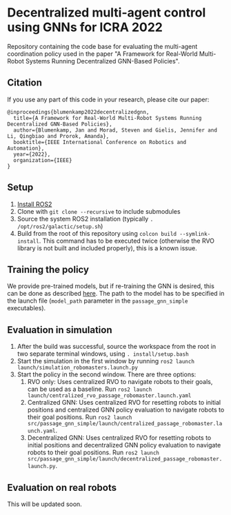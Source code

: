 # Decentralized multi-agent control using GNNs for ICRA 2022
Repository containing the code base for evaluating the multi-agent coordination policy used in the paper "A Framework for Real-World Multi-Robot Systems Running Decentralized GNN-Based Policies".

## Citation
If you use any part of this code in your research, please cite our paper:

```
@inproceedings{blumenkamp2022decentralizedgnn,
  title={A Framework for Real-World Multi-Robot Systems Running Decentralized GNN-Based Policies},
  author={Blumenkamp, Jan and Morad, Steven and Gielis, Jennifer and Li, Qingbiao and Prorok, Amanda},
  booktitle={IEEE International Conference on Robotics and Automation},
  year={2022},
  organization={IEEE}
}
```

## Setup
1) [Install ROS2](https://docs.ros.org/en/foxy/Installation.html)
2) Clone with `git clone --recursive` to include submodules
3) Source the system ROS2 installation (typically `. /opt/ros2/galactic/setup.sh`)
4) Build from the root of this repository using `colcon build --symlink-install`. This command has to be executed twice (otherwise the RVO library is not built and included properly), this is a known issue.

## Training the policy
We provide pre-trained models, but if re-training the GNN is desired, this can be done as described [here](https://github.com/proroklab/rl_multi_agent_passage). The path to the model has to be specified in the launch file (`model_path` parameter in the `passage_gnn_simple` executables).

## Evaluation in simulation
1) After the build was successful, source the workspace from the root in two separate terminal windows, using `. install/setup.bash`
2) Start the simulation in the first window by running `ros2 launch launch/simulation_robomasters.launch.py`
3) Start the policy in the second window. There are three options:
   1) RVO only: Uses centralized RVO to navigate robots to their goals, can be used as a baseline. Run `ros2 launch launch/centralized_rvo_passage_robomaster.launch.yaml`
   2) Centralized GNN: Uses centralized RVO for resetting robots to initial positions and centralized GNN policy evaluation to navigate robots to their goal positions. Run `ros2 launch src/passage_gnn_simple/launch/centralized_passage_robomaster.launch.yaml`.
   3) Decentralized GNN: Uses centralized RVO for resetting robots to initial positions and decentralized GNN policy evaluation to navigate robots to their goal positions. Run `ros2 launch src/passage_gnn_simple/launch/decentralized_passage_robomaster.launch.py`.

## Evaluation on real robots
This will be updated soon.
